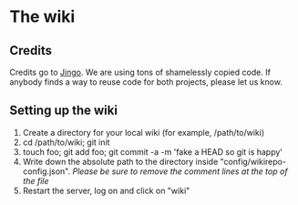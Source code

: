 # The wiki

## Credits

Credits go to [Jingo](https://github.com/claudioc/jingo). We are using tons of shamelessly copied code. If anybody finds a way
to reuse code for both projects, please let us know.

## Setting up the wiki

1. Create a directory for your local wiki (for example, /path/to/wiki)
1. cd /path/to/wiki; git init
1. touch foo; git add foo; git commit -a -m 'fake a HEAD so git is happy'
1. Write down the absolute path to the directory inside "config/wikirepo-config.json". _Please be sure to remove the comment lines at the top of the file_
1. Restart the server, log on and click on "wiki"
